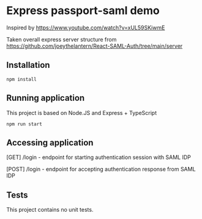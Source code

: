 # Express passport-saml demo

Inspired by https://www.youtube.com/watch?v=xUL59SKiwmE

Taken overall express server structure from https://github.com/joeythelantern/React-SAML-Auth/tree/main/server

## Installation

    npm install

## Running application

This project is based on Node.JS and Express + TypeScript

    npm run start

## Accessing application

[GET] /login - endpoint for starting authentication session with SAML IDP

[POST] /login - endpoint for accepting authentication response from SAML IDP

## Tests

This project contains no unit tests. 

